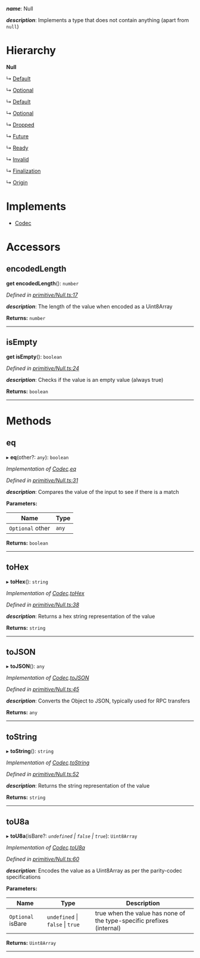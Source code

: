 

*__name__*: Null

*__description__*: Implements a type that does not contain anything (apart from `null`)

# Hierarchy

**Null**

↳  [Default](_metadata_v1_storage_.default.md)

↳  [Optional](_metadata_v1_storage_.optional.md)

↳  [Default](_metadata_v2_storage_.default.md)

↳  [Optional](_metadata_v2_storage_.optional.md)

↳  [Dropped](_rpc_extrinsicstatus_.dropped.md)

↳  [Future](_rpc_extrinsicstatus_.future.md)

↳  [Ready](_rpc_extrinsicstatus_.ready.md)

↳  [Invalid](_rpc_extrinsicstatus_.invalid.md)

↳  [Finalization](_type_eventrecord_.finalization.md)

↳  [Origin](_type_origin_.origin.md)

# Implements

* [Codec](../interfaces/_types_.codec.md)

# Accessors

<a id="encodedlength"></a>

##  encodedLength

**get encodedLength**(): `number`

*Defined in [primitive/Null.ts:17](https://github.com/polkadot-js/api/blob/9eeb462/packages/types/src/primitive/Null.ts#L17)*

*__description__*: The length of the value when encoded as a Uint8Array

**Returns:** `number`

___
<a id="isempty"></a>

##  isEmpty

**get isEmpty**(): `boolean`

*Defined in [primitive/Null.ts:24](https://github.com/polkadot-js/api/blob/9eeb462/packages/types/src/primitive/Null.ts#L24)*

*__description__*: Checks if the value is an empty value (always true)

**Returns:** `boolean`

___

# Methods

<a id="eq"></a>

##  eq

▸ **eq**(other?: *`any`*): `boolean`

*Implementation of [Codec](../interfaces/_types_.codec.md).[eq](../interfaces/_types_.codec.md#eq)*

*Defined in [primitive/Null.ts:31](https://github.com/polkadot-js/api/blob/9eeb462/packages/types/src/primitive/Null.ts#L31)*

*__description__*: Compares the value of the input to see if there is a match

**Parameters:**

| Name | Type |
| ------ | ------ |
| `Optional` other | `any` |

**Returns:** `boolean`

___
<a id="tohex"></a>

##  toHex

▸ **toHex**(): `string`

*Implementation of [Codec](../interfaces/_types_.codec.md).[toHex](../interfaces/_types_.codec.md#tohex)*

*Defined in [primitive/Null.ts:38](https://github.com/polkadot-js/api/blob/9eeb462/packages/types/src/primitive/Null.ts#L38)*

*__description__*: Returns a hex string representation of the value

**Returns:** `string`

___
<a id="tojson"></a>

##  toJSON

▸ **toJSON**(): `any`

*Implementation of [Codec](../interfaces/_types_.codec.md).[toJSON](../interfaces/_types_.codec.md#tojson)*

*Defined in [primitive/Null.ts:45](https://github.com/polkadot-js/api/blob/9eeb462/packages/types/src/primitive/Null.ts#L45)*

*__description__*: Converts the Object to JSON, typically used for RPC transfers

**Returns:** `any`

___
<a id="tostring"></a>

##  toString

▸ **toString**(): `string`

*Implementation of [Codec](../interfaces/_types_.codec.md).[toString](../interfaces/_types_.codec.md#tostring)*

*Defined in [primitive/Null.ts:52](https://github.com/polkadot-js/api/blob/9eeb462/packages/types/src/primitive/Null.ts#L52)*

*__description__*: Returns the string representation of the value

**Returns:** `string`

___
<a id="tou8a"></a>

##  toU8a

▸ **toU8a**(isBare?: *`undefined` \| `false` \| `true`*): `Uint8Array`

*Implementation of [Codec](../interfaces/_types_.codec.md).[toU8a](../interfaces/_types_.codec.md#tou8a)*

*Defined in [primitive/Null.ts:60](https://github.com/polkadot-js/api/blob/9eeb462/packages/types/src/primitive/Null.ts#L60)*

*__description__*: Encodes the value as a Uint8Array as per the parity-codec specifications

**Parameters:**

| Name | Type | Description |
| ------ | ------ | ------ |
| `Optional` isBare | `undefined` \| `false` \| `true` |  true when the value has none of the type-specific prefixes (internal) |

**Returns:** `Uint8Array`

___

